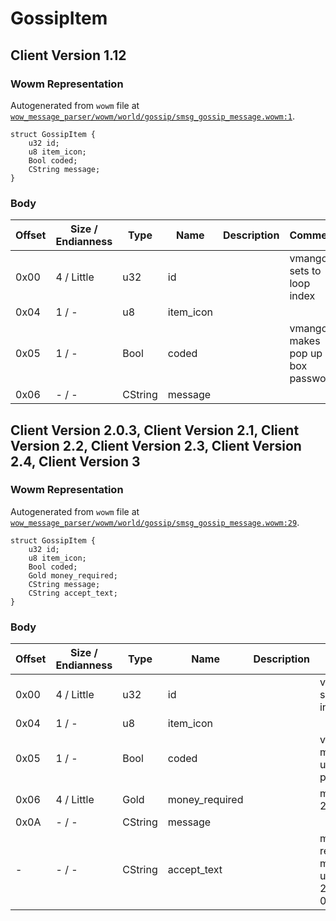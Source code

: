 # GossipItem

## Client Version 1.12

### Wowm Representation

Autogenerated from `wowm` file at [`wow_message_parser/wowm/world/gossip/smsg_gossip_message.wowm:1`](https://github.com/gtker/wow_messages/tree/main/wow_message_parser/wowm/world/gossip/smsg_gossip_message.wowm#L1).
```rust,ignore
struct GossipItem {
    u32 id;
    u8 item_icon;
    Bool coded;
    CString message;
}
```
### Body

| Offset | Size / Endianness | Type | Name | Description | Comment |
| ------ | ----------------- | ---- | ---- | ----------- | ------- |
| 0x00 | 4 / Little | u32 | id |  | vmangos: sets to loop index |
| 0x04 | 1 / - | u8 | item_icon |  |  |
| 0x05 | 1 / - | Bool | coded |  | vmangos: makes pop up box password |
| 0x06 | - / - | CString | message |  |  |

## Client Version 2.0.3, Client Version 2.1, Client Version 2.2, Client Version 2.3, Client Version 2.4, Client Version 3

### Wowm Representation

Autogenerated from `wowm` file at [`wow_message_parser/wowm/world/gossip/smsg_gossip_message.wowm:29`](https://github.com/gtker/wow_messages/tree/main/wow_message_parser/wowm/world/gossip/smsg_gossip_message.wowm#L29).
```rust,ignore
struct GossipItem {
    u32 id;
    u8 item_icon;
    Bool coded;
    Gold money_required;
    CString message;
    CString accept_text;
}
```
### Body

| Offset | Size / Endianness | Type | Name | Description | Comment |
| ------ | ----------------- | ---- | ---- | ----------- | ------- |
| 0x00 | 4 / Little | u32 | id |  | vmangos: sets to loop index |
| 0x04 | 1 / - | u8 | item_icon |  |  |
| 0x05 | 1 / - | Bool | coded |  | vmangos: makes pop up box password |
| 0x06 | 4 / Little | Gold | money_required |  | mangosone: 2.0.3 |
| 0x0A | - / - | CString | message |  |  |
| - | - / - | CString | accept_text |  | mangosone: related to money pop up box, 2.0.3, max 0x800 |

